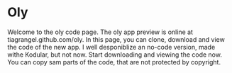 # Oly
Welcome to the oly code page.  The oly app preview is online at tiagrangel.github.com/oly.
In this page, you can clone, download and view the code of the new app. I well desponiblize an no-code version, made withe Kodular, but not now.
Start downloading and viewing the code now. You can copy sam parts of the code, that are not protected by copyright.
